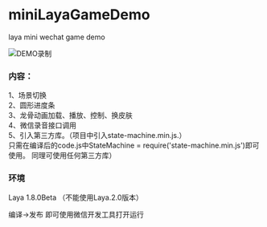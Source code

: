 # miniLayaGameDemo
laya mini wechat game demo
  
![DEMO录制](https://github.com/longyinzaitian/miniLayaGameDemo/blob/master/demo.gif)
  
   
   
### 内容：

1、场景切换  
2、圆形进度条  
3、龙骨动画加载、播放、控制、换皮肤  
4、微信录音接口调用  
5、引入第三方库。（项目中引入state-machine.min.js.）  
   只需在编译后的code.js中StateMachine = require('state-machine.min.js')即可使用。 同理可使用任何第三方库）  


### 环境  
  
Laya 1.8.0Beta （不能使用Laya.2.0版本）  
  
编译->发布  即可使用微信开发工具打开运行  
